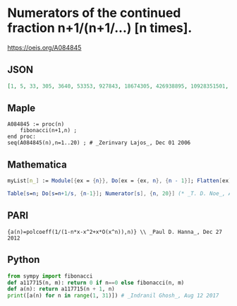# Numerators of the continued fraction n\+1/\(n\+1/\.\.\.\) \[n times\]\.
https://oeis.org/A084845
## JSON
```JSON
[1, 5, 33, 305, 3640, 53353, 927843, 18674305, 426938895, 10928351501, 309601751184, 9616792908241, 324971855514293, 11868363584907985, 465823816409224245, 19553538801258341377, 874091571490181406680]
```
## Maple
```Maple
A084845 := proc(n)
    fibonacci(n+1,n) ;
end proc:
seq(A084845(n),n=1..20) ; # _Zerinvary Lajos_, Dec 01 2006
```
## Mathematica
```Mathematica
myList[n_] := Module[{ex = {n}}, Do[ex = {ex, n}, {n - 1}]; Flatten[ex]] Table[Numerator[FromContinuedFraction[myList[n]]], {n, 1, 20}]
```
```Mathematica
Table[s=n; Do[s=n+1/s, {n-1}]; Numerator[s], {n, 20}] (* _T. D. Noe_, Aug 19 2004 *)
```
## PARI
```PARI
{a(n)=polcoeff(1/(1-n*x-x^2+x*O(x^n)),n)} \\ _Paul D. Hanna_, Dec 27 2012
```
## Python
```Python
from sympy import fibonacci
def a117715(n, m): return 0 if n==0 else fibonacci(n, m)
def a(n): return a117715(n + 1, n)
print([a(n) for n in range(1, 31)]) # _Indranil Ghosh_, Aug 12 2017
```
